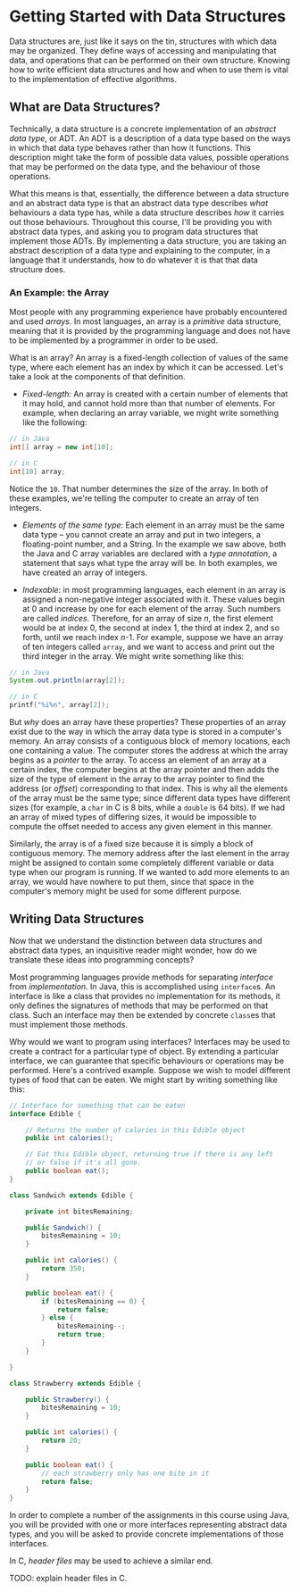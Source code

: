 Getting Started with Data Structures
====================================

Data structures are, just like it says on the tin, structures with which data may be organized. They define ways of accessing and manipulating that data, and operations that can be performed on their own structure. Knowing how to write efficient data structures and how and when to use them is vital to the implementation of effective algorithms.

What are Data Structures?
-------------------------

Technically, a data structure is a concrete implementation of an _abstract data type_, or ADT. An ADT is a description of a data type based on the ways in which that data type behaves rather than how it functions. This description might take the form of possible data values, possible operations that may be performed on the data type, and the behaviour of those operations.

What this means is that, essentially, the difference between a data structure and an abstract data type is that an abstract data type describes _what_ behaviours a data type has, while a data structure describes _how_ it carries out those behaviours. Throughout this course, I'll be providing you with abstract data types, and asking you to program data structures that implement those ADTs. By implementing a data structure, you are taking an abstract description of a data type and explaining to the computer, in a language that it understands, how to do whatever it is that that data structure does.

### An Example: the Array

Most people with any programming experience have probably encountered and used _arrays_. In most languages, an array is a _primitive_ data structure, meaning that it is provided by the programming language and does not have to be implemented by a programmer in order to be used.

What is an array? An array is a fixed-length collection of values of the same type, where each element has an index by which it can be accessed. Let's take a look at the components of that definition.

  + _Fixed-length:_ An array is created with a certain number of elements that it may hold, and cannot hold more than that number of elements. For example, when declaring an array variable, we might write something like the following:

  ```java
  // in Java
  int[] array = new int[10];
  ```
  ```c
  // in C
  int[10] array;
  ```

  Notice the `10`. That number determines the size of the array. In both of these examples, we're telling the computer to create an array of ten integers.

  + _Elements of the same type_: Each element in an array must be the same data type – you cannot create an array and put in two integers, a floating-point number, and a String. In the example we saw above, both the Java and C array variables are declared with a _type annotation_, a statement that says what type the array will be. In both examples, we have created an array of integers.

  + _Indexable_: in most programming languages, each element in an array is assigned a non-negative integer associated with it. These values begin at 0 and increase by one for each element of the array. Such numbers are called _indices_. Therefore, for an array of size _n_, the first element would be at index 0, the second at index 1, the third at index 2, and so forth, until we reach index _n_-1. For example, suppose we have an array of ten integers called `array`, and we want to access and print out the third integer in the array. We might write something like this:

  ```java
  // in Java
  System.out.println(array[2]);
  ```
  ```c
  // in C
  printf("%i%n", array[2]);
  ```

But _why_ does an array have these properties? These properties of an array exist due to the way in which the array data type is stored in a computer's memory. An array consists of a contiguous block of memory locations, each one containing a value. The computer stores the address at which the array begins as a _pointer_ to the array. To access an element of an array at a certain index, the computer begins at the array pointer and then adds the size of the type of element in the array to the array pointer to find the address (or _offset_) corresponding to that index. This is why all the elements of the array must be the same type; since different data types have different sizes (for example, a `char` in C is 8 bits, while a `double` is 64 bits). If we had an array of mixed types of differing sizes, it would be impossible to compute the offset needed to access any given element in this manner.

Similarly, the array is of a fixed size because it is simply a block of contiguous memory. The memory address after the last element in the array might be assigned to contain some completely different variable or data type when our program is running. If we wanted to add more elements to an array, we would have nowhere to put them, since that space in the computer's memory might be used for some different purpose.

Writing Data Structures
-----------------------

Now that we understand the distinction between data structures and abstract data types, an inquisitive reader might wonder, how do we translate these ideas into programming concepts?

Most programming languages provide methods for separating _interface_ from _implementation_. In Java, this is accomplished using `interface`s. An interface is like a class that provides no implementation for its methods, it only defines the signatures of methods that may be performed on that class. Such an interface may then be extended by concrete `class`es that must implement those methods.

Why would we want to program using interfaces? Interfaces may be used to create a contract for a particular type of object. By extending a particular interface, we can guarantee that specific behaviours or operations may be performed. Here's a contrived example. Suppose we wish to model different types of food that can be eaten. We might start by writing something like this:

```java
// Interface for something that can be eaten
interface Edible {

    // Returns the number of calories in this Edible object
    public int calories();

    // Eat this Edible object, returning true if there is any left
    // or false if it's all gone.
    public boolean eat();
}

class Sandwich extends Edible {

    private int bitesRemaining;

    public Sandwich() {
        bitesRemaining = 10;
    }

    public int calories() {
        return 350;
    }

    public boolean eat() {
        if (bitesRemaining == 0) {
            return false;
        } else {
            bitesRemaining--;
            return true;
        }
    }

}

class Strawberry extends Edible {

    public Strawberry() {
        bitesRemaining = 10;
    }

    public int calories() {
        return 20;
    }

    public boolean eat() {
        // each strawberry only has one bite in it
        return false;
    }
}
```

In order to complete a number of the assignments in this course using Java, you will be provided with one or more interfaces representing abstract data types, and you will be asked to provide concrete implementations of those interfaces.

In C, _header files_ may be used to achieve a similar end.

TODO: explain header files in C.
